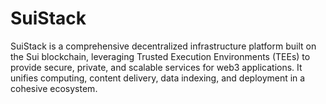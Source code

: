 # SuiStack
SuiStack is a comprehensive decentralized infrastructure platform built on the Sui blockchain, leveraging Trusted Execution Environments (TEEs) to provide secure, private, and scalable services for web3 applications. It unifies computing, content delivery, data indexing, and deployment in a cohesive ecosystem.
